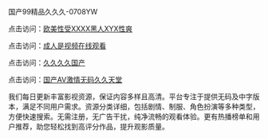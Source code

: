 国产99精品久久久-0708YW

点击访问：<a href="https://bered.pages.dev/">欧美性受XXXX黑人XYX性爽</a>

点击访问：<a href="https://rtj-3zo.pages.dev/">成人是视频在线观看</a>

点击访问：<a href="https://vassv.pages.dev/">久久久久国产</a>

点击访问：<a href="https://gsd-agv.pages.dev/">国产AV激情无码久久天堂</a>

我们每日更新丰富影视资源，保证内容多样且高清。平台专注于提供无码及中字版本，满足不同用户需求。资源分类详细，包括剧情、制服、角色扮演等多种类型，方便快速搜索。无需注册，无广告干扰，纯净流畅的观看体验。更有热播榜单和用户推荐，助您轻松找到高评分作品，提升观影质量。

<span style="display:none;">[Canonical link](）</span>
